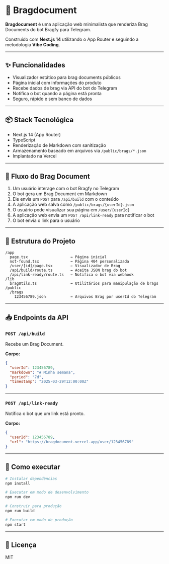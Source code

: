 # 📄 Bragdocument

**Bragdocument** é uma aplicação web minimalista que renderiza Brag Documents do bot Bragfy para Telegram.

Construído com **Next.js 14** utilizando o App Router e seguindo a metodologia **Vibe Coding**.

---

## ✨ Funcionalidades

- Visualizador estático para brag documents públicos
- Página inicial com informações do produto
- Recebe dados de brag via API do bot do Telegram
- Notifica o bot quando a página está pronta
- Seguro, rápido e sem banco de dados

---

## 📦 Stack Tecnológica

- Next.js 14 (App Router)
- TypeScript
- Renderização de Markdown com sanitização
- Armazenamento baseado em arquivos via `/public/brags/*.json`
- Implantado na Vercel

---

## 🧠 Fluxo do Brag Document

1. Um usuário interage com o bot Bragfy no Telegram
2. O bot gera um Brag Document em Markdown
3. Ele envia um `POST` para `/api/build` com o conteúdo
4. A aplicação web salva como `/public/brags/{userId}.json`
5. O usuário pode visualizar sua página em `/user/{userId}`
6. A aplicação web envia um `POST /api/link-ready` para notificar o bot
7. O bot envia o link para o usuário

---

## 🚀 Estrutura do Projeto

```
/app
  page.tsx                   ← Página inicial
  not-found.tsx              ← Página 404 personalizada
  /user/[id]/page.tsx        ← Visualizador de Brag
  /api/build/route.ts        ← Aceita JSON brag do bot
  /api/link-ready/route.ts   ← Notifica o bot via webhook
/lib
  bragUtils.ts               ← Utilitários para manipulação de brags
/public
  /brags
    123456789.json           ← Arquivos Brag por userId do Telegram
```

---

## 📥 Endpoints da API

### `POST /api/build`

Recebe um Brag Document.

**Corpo:**

```json
{
  "userId": 123456789,
  "markdown": "# Minha semana",
  "period": "7d",
  "timestamp": "2025-03-29T12:00:00Z"
}
```

---

### `POST /api/link-ready`

Notifica o bot que um link está pronto.

**Corpo:**

```json
{
  "userId": 123456789,
  "url": "https://bragdocument.vercel.app/user/123456789"
}
```

---

## 🚀 Como executar

```bash
# Instalar dependências
npm install

# Executar em modo de desenvolvimento
npm run dev

# Construir para produção
npm run build

# Executar em modo de produção
npm start
```

---

## 📄 Licença

MIT
